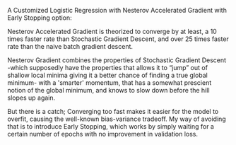 A Customized Logistic Regression with Nesterov Accelerated Gradient with Early Stopping option:


Nesterov Accelerated Gradient is theorized to converge by at least, a 10 times faster rate than Stochastic Gradient Descent, and over 25 times faster rate than the naive batch gradient descent.

Nesterov Gradient combines the properties of Stochastic Gradient Descent -which supposedly have the properties that allows it to “jump” out of shallow local minima giving it a better chance of finding a true global minimum- with a 'smarter' momentum, that has a somewhat prescient notion of the global minimum, and knows to slow down before the hill slopes up again.

But there is a catch; 
Converging too fast makes it easier for the model to overfit, causing the well-known bias-variance tradeoff.
My way of avoiding that is to introduce Early Stopping, which works by simply waiting for a certain number of epochs with no improvement in validation loss.

